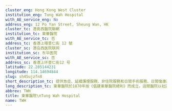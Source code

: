 ```yaml
---
cluster_eng: Hong Kong West Cluster
institution_eng: Tung Wah Hospital
with_AE_service_eng: No
address_eng: 12 Po Yan Street, Sheung Wan, HK
cluster_tc: 港島西醫院聯網
institution_tc: 東華醫院
with_AE_service_tc: 否
address_tc: 香港上環普仁街 12 號
cluster_sc: 港岛西医院联网
institution_sc: 东华医院
with_AE_service_sc: 否
address_sc: 香港上环普仁街12 号
latitude: 22.285144231
longitude: 114.14694844
slug: sh45ujzfn8
short_description_tc: 提供急症、延續護理服務、非住院服務和日間手術服務、日間復康服務、第三層耳鼻喉科、綜合診治乳腺和腎科服務。
long_description_tc: 東華醫院於1870年按《倡建東華醫院總則》而成立。這間醫院以社區為本，為中環及港島西區居民提供多種住院、門診和復康日間服務。這是首間接受醫管局補貼而提供中醫門診服務的醫院，其推行多個結合中西醫療法的試驗計劃，讓中醫師和西醫合作，為病人謀福祉，乃本港公立醫院服務的里程碑。
abbrev: TWH
title: 東華醫院\nTung Wah Hospital
name: TWH
---
```

